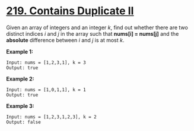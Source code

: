 # [219. Contains Duplicate II](https://leetcode.com/problems/contains-duplicate-ii/)

Given an array of integers and an integer _k_, find out whether there are two distinct indices _i_ and _j_ in the array such that **nums[i] = nums[j]** and the **absolute** difference between _i_ and _j_ is at most _k_.

**Example 1:**

    Input: nums = [1,2,3,1], k = 3
    Output: true

**Example 2:**

    Input: nums = [1,0,1,1], k = 1
    Output: true

**Example 3:**

    Input: nums = [1,2,3,1,2,3], k = 2
    Output: false
